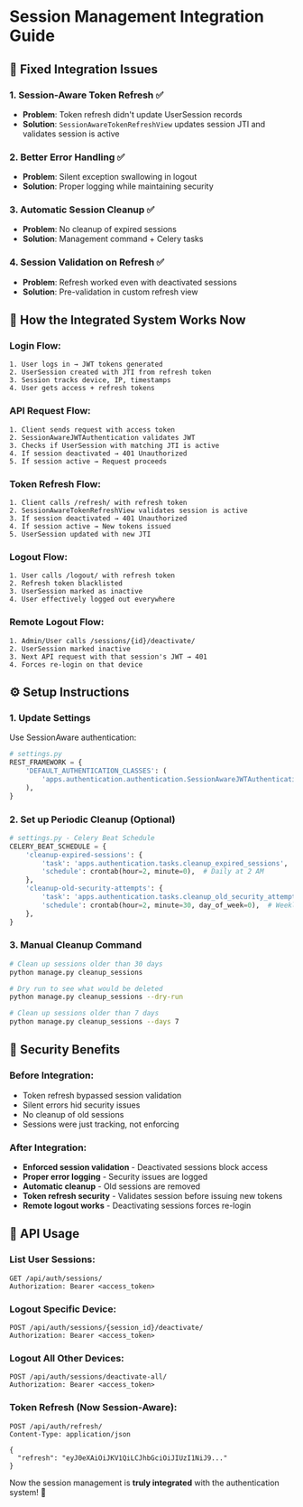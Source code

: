 # Session Management Integration Guide

## 🔧 Fixed Integration Issues

### 1. **Session-Aware Token Refresh** ✅
- **Problem**: Token refresh didn't update UserSession records
- **Solution**: `SessionAwareTokenRefreshView` updates session JTI and validates session is active

### 2. **Better Error Handling** ✅  
- **Problem**: Silent exception swallowing in logout
- **Solution**: Proper logging while maintaining security

### 3. **Automatic Session Cleanup** ✅
- **Problem**: No cleanup of expired sessions
- **Solution**: Management command + Celery tasks

### 4. **Session Validation on Refresh** ✅
- **Problem**: Refresh worked even with deactivated sessions
- **Solution**: Pre-validation in custom refresh view

## 🔄 How the Integrated System Works Now

### **Login Flow:**
```
1. User logs in → JWT tokens generated
2. UserSession created with JTI from refresh token
3. Session tracks device, IP, timestamps
4. User gets access + refresh tokens
```

### **API Request Flow:**
```
1. Client sends request with access token
2. SessionAwareJWTAuthentication validates JWT
3. Checks if UserSession with matching JTI is active
4. If session deactivated → 401 Unauthorized
5. If session active → Request proceeds
```

### **Token Refresh Flow:**
```
1. Client calls /refresh/ with refresh token
2. SessionAwareTokenRefreshView validates session is active
3. If session deactivated → 401 Unauthorized  
4. If session active → New tokens issued
5. UserSession updated with new JTI
```

### **Logout Flow:**
```
1. User calls /logout/ with refresh token
2. Refresh token blacklisted
3. UserSession marked as inactive
4. User effectively logged out everywhere
```

### **Remote Logout Flow:**
```
1. Admin/User calls /sessions/{id}/deactivate/
2. UserSession marked inactive
3. Next API request with that session's JWT → 401
4. Forces re-login on that device
```

## ⚙️ Setup Instructions

### 1. **Update Settings**
Use SessionAware authentication:
```python
# settings.py
REST_FRAMEWORK = {
    'DEFAULT_AUTHENTICATION_CLASSES': (
        'apps.authentication.authentication.SessionAwareJWTAuthentication',
    ),
}
```

### 2. **Set up Periodic Cleanup (Optional)**
```python
# settings.py - Celery Beat Schedule
CELERY_BEAT_SCHEDULE = {
    'cleanup-expired-sessions': {
        'task': 'apps.authentication.tasks.cleanup_expired_sessions',
        'schedule': crontab(hour=2, minute=0),  # Daily at 2 AM
    },
    'cleanup-old-security-attempts': {
        'task': 'apps.authentication.tasks.cleanup_old_security_attempts', 
        'schedule': crontab(hour=2, minute=30, day_of_week=0),  # Weekly
    },
}
```

### 3. **Manual Cleanup Command**
```bash
# Clean up sessions older than 30 days
python manage.py cleanup_sessions

# Dry run to see what would be deleted
python manage.py cleanup_sessions --dry-run

# Clean up sessions older than 7 days
python manage.py cleanup_sessions --days 7
```

## 🔐 Security Benefits

### **Before Integration:**
- Token refresh bypassed session validation
- Silent errors hid security issues  
- No cleanup of old sessions
- Sessions were just tracking, not enforcing

### **After Integration:**
- **Enforced session validation** - Deactivated sessions block access
- **Proper error logging** - Security issues are logged
- **Automatic cleanup** - Old sessions are removed
- **Token refresh security** - Validates session before issuing new tokens
- **Remote logout works** - Deactivating sessions forces re-login

## 🚀 API Usage

### **List User Sessions:**
```http
GET /api/auth/sessions/
Authorization: Bearer <access_token>
```

### **Logout Specific Device:**
```http  
POST /api/auth/sessions/{session_id}/deactivate/
Authorization: Bearer <access_token>
```

### **Logout All Other Devices:**
```http
POST /api/auth/sessions/deactivate-all/
Authorization: Bearer <access_token>
```

### **Token Refresh (Now Session-Aware):**
```http
POST /api/auth/refresh/
Content-Type: application/json

{
  "refresh": "eyJ0eXAiOiJKV1QiLCJhbGciOiJIUzI1NiJ9..."
}
```

Now the session management is **truly integrated** with the authentication system! 🎉